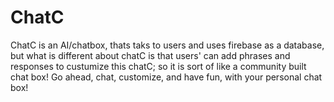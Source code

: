 # ChatC
ChatC is an AI/chatbox, thats taks to users and uses firebase as a database, but what is different about chatC is that users' can add phrases and responses to custumize this chatC; so it is sort of like a community built chat box! Go ahead, chat, customize, and have fun, with your personal chat box!
